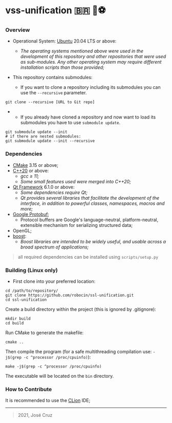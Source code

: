 # vss-unification 🇧🇷 🤖⚽

### **Overview**

- Operational System: [Ubuntu](https://ubuntu.com/) 20.04 LTS or above:
    - _The operating systems mentioned above were used in the development of this repository and other repositories that
      were used as sub-modules. Any other operating system may require different installation scripts than those
      provided;_

- This repository contains submodules:
    - If you want to clone a repository including its submodules you can use the  `--recursive`  parameter.

```
git clone --recursive [URL to Git repo]
```

-
    - If you already have cloned a repository and now want to load its submodules you have to use  `submodule update`.

```
git submodule update --init
# if there are nested submodules:
git submodule update --init --recursive
```

### **Dependencies**

- [CMake](https://cmake.org/) 3.15 or above;
- [C++20](https://en.cppreference.com/w/cpp/20) or above:
    - _gcc ≥ 11;_
    - _Some small features used were merged into C++20;_
- [Qt Framework](https://www.qt.io/) 6.1.0 or above:
    - _Some dependencies require Qt;_
    - _Qt provides several libraries that facilitate the development of the interface, in addition to powerful classes,
      namespaces, macros and more;_
- [Google Protobuf](https://developers.google.com/protocol-buffers);
    - Protocol buffers are Google's language-neutral, platform-neutral, extensible mechanism for serializing structured
      data;
- OpenGL;
- [boost](https://www.boost.org/):
    - _Boost libraries are intended to be widely useful, and usable across a broad spectrum of applications;_

> all required dependencies can be installed using `scripts/setup.py`

### Building (Linux only)

- First clone into your preferred location:

```
cd /path/to/repository/
git clone https://github.com/robocin/ssl-unification.git
cd ssl-unification
```

Create a build directory within the project (this is ignored by .gitignore):

```
mkdir build
cd build
```

Run CMake to generate the makefile:

```
cmake ..
```

Then compile the program (for a safe multithreading compilation use: `-j$(grep -c ^processor /proc/cpuinfo)`):

```
make -j$(grep -c ^processor /proc/cpuinfo)
```

The executable will be located on the  `bin`  directory.

### How to Contribute

It is recommended to use the [CLion](https://www.jetbrains.com/clion/download/) IDE;

---
> 2021, José Cruz
